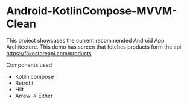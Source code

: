 # Android-KotlinCompose-MVVM-Clean
This project showcases the current recommended Android App Architecture.
This demo has screen that fetches products form the api https://fakestoreapi.com/products


Components used
- Kotlin compose
- Retrofit
- Hilt
- Arrow -> Either